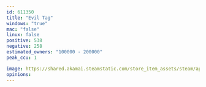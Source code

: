 ```yaml
---
id: 611350
title: "Evil Tag"
windows: "true"
mac: "false"
linux: false
positive: 538
negative: 258
estimated_owners: "100000 - 200000"
peak_ccu: 1

image: https://shared.akamai.steamstatic.com/store_item_assets/steam/apps/611350/header.jpg?t=1649159353
opinions:
---
```

